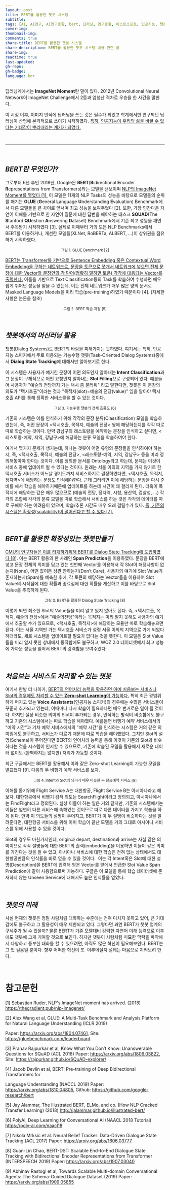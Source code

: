 ```yaml
---
layout: post
title: BERT를 활용한 챗봇 시스템
subtitle:
tags: [AI, AI연구, AI연구동향, bert, 딥러닝, 연구동향, 이스트소프트, 인공지능, 챗봇]
cover-img:
thumbnail-img:
comments: true
share-title: BERT를 활용한 챗봇 시스템
share-description: BERT를 활용한 챗봇 시스템 내용 관련 글
share-img: 
readtime: true
last-updated:
gh-repo:
gh-badge:
language: kor
---
```


<!-- wp:paragraph -->
<p>딥러닝계에서는 <strong>ImageNet Moment</strong>란 말이 있다. 2012년 Convolutional Neural Network이 ImageNet Challenge에서 2등과 엄청난 격차로 우승을 한 사건을 말한다. 

이 시점 이후, 이미지 인식에 딥러닝을 쓰는 것은 필수가 되었고 학계에서만 연구되던 딥러닝이 산업에 본격적으로 쓰이기 시작하였다. <span style="text-decoration: underline;">특히, 인공지능이 우리의 삶을 바꿀 수 있다는 기대감이 뿌리내리는 계기가 되었다.</span></p>
<!-- /wp:paragraph -->

<br>

<hr />

<br>

<!-- wp:heading -->
<h2><strong><em>BERT란 무엇인가?&nbsp;</em></strong></h2>
<!-- /wp:heading -->

<!-- wp:paragraph -->
<p>그로부터 6년 후인 2018년, Google은 <strong>BERT</strong>(<strong>B</strong>idirectional <strong>E</strong>ncoder <strong>R</strong>epresentations from <strong>T</strong>ransformers)라는 모델을 선보이며 <span style="text-decoration: underline;">NLP의 ImageNet Moment를 열었다 [1].</span> 이 모델은 11개의 NLP Tasks의 성능을 바탕으로 모델들의 순위를 매기는 <strong>GLUE</strong> (<strong>G</strong>eneral <strong>L</strong>anguage <strong>U</strong>nderstanding <strong>E</strong>valuation) Benchmark에서 다른 모델들을 큰 차이로 앞서며 최고 성능을 보여주었다 [2]. 또한, 가장 인간다운 자연어 이해를 기반으로 한 자연어 질문에 대한 답변을 해야하는 태스크 <strong>SQUAD</strong>(The <strong>S</strong>tanford <strong>QU</strong>estion <strong>A</strong>nswering <strong>D</strong>ataset) Benchmark에서 기존 최고 성능을 깨면서 주목받기 시작하였다 [3]. 실제로 이때부터 거의 모든 NLP Benchmarks에서 BERT를 이용하거나, 개선한 모델들(XLNet, RoBERTa, ALBERT, …)이 상위권을 점유하기 시작하였다.&nbsp;<br></p>
<!-- /wp:paragraph -->

<!-- wp:image {"align":"wide"} -->
<!-- TODO: 이미지 경로 오류 -->
<center>
<figure class="wp-block-image alignwide">
<img src="https://lh5.googleusercontent.com/t_aeAWQQcvcNTlR7ZfgVFsDypwraQ1cIJnVNv07gEm_qs-vswuPMAzbfdaW1JD3HiU0-0vNNHYlNNhJvRa-xiZZ-wwO9aVvrOkskdJmGdSOhjwKYu8MmAWVGRmY10NdVtolMgXZ5" alt=""/>
<figcaption>
<small>그림 1. GLUE Benchmark [2]</small>
</figcaption></figure>
</center>
<!-- /wp:image -->

<!-- wp:paragraph -->
<p><span style="text-decoration: underline;">BERT는 Transformer를 기반으로 Sentence Embedding 혹은 Contextual Word Embedding을 구하는 네트워크로, 문장을 토큰으로 쪼개서 네트워크에 넣으면 전체 문장에 대한 Vector와 문장안의 각 단어(정확히 말하면 토큰) 각각에 대응되는 Vector를 출력한다.</span> 이들을 기반으로 Text Classification등의 Task를 학습하여 수행하면 매우 쉽게 뛰어난 성능을 얻을 수 있는데, 이는 전체 네트워크가 매우 많은 양의 문서로 Masked Language Models을 미리 학습(pre-training)하였기 때문이다 [4]. (자세한 사항은 논문을 참조)</p>
<!-- /wp:paragraph -->

<!-- wp:image {"id":228,"align":"wide"} -->
<center>
<figure class="wp-block-image alignwide">
<a class="wp-editor-md-post-content-link" href="/assets/img/2019/1102/2.jpeg">
<img src="/assets/img/2019/1102/2.jpeg" alt="" />
</a>
<figcaption><small>그림 2. BERT 학습 과정 [5]</small></figcaption></figure>
</center>
<!-- /wp:image -->

<br/>

<!-- wp:heading -->
<h2><strong><em>챗봇에서의 머신러닝 활용</em></strong><br></h2>
<!-- /wp:heading -->

<!-- wp:paragraph -->
<p>챗봇(Dialog Systems)도 BERT의 바람을 피해가지는 못하였다. 여기서는 특히, 인공지능 스피커에서 주로 이용되는 기능수행 챗봇(Task-Oriented Dialog Systems)중에서 <strong>Dialog State Tracking</strong>에 대해서만 알아보기로 한다. </p>
<!-- /wp:paragraph -->

<!-- wp:paragraph -->
<p>이 시스템은 사용자가 얘기한 문장이 어떤 의도인지 알아내는<strong> Intent Classification</strong>과 그 문장이 구체적으로 어떤 요청인지 알아내는<strong> Slot Filling</strong>으로 구성되어 있다. 예를들어 사용자가 "예술의 전당까지 가는 택시 좀 불러줘" 라고 말한다면, 챗봇은 이 문장의 의도가 "택시호출"이라는 것과 "목적지(slot)=예술의 전당(value)" 임을 알아야 택시 호출 API를 통해 정확한 서비스콜을 할 수 있는 것이다.&nbsp;</p>
<!-- /wp:paragraph -->

<!-- wp:image {"id":229,"align":"wide"} -->
<center>
<figure class="wp-block-image alignwide">
<a class="wp-editor-md-post-content-link" href="/assets/img/2019/1102/3.jpeg">
<img src="/assets/img/2019/1102/3.jpeg" alt="" />
</a>
<figcaption><small>그림 3. 기능수행 챗봇의 전체 흐름도 [6]</small></figcaption></figure>
</center>
<!-- /wp:image -->

<!-- wp:paragraph -->
<p>기존의 시스템은 이를 인식하기 위해 각각의 문장 분류(Classification) 모델을 학습하였는데, 즉, 어떤 문장이 &lt;택시호출, 목적지, 예술의 전당&gt; 쌍에 해당하는지를 각각 따로따로 학습하는 것이다. 만약 강남구의 레스토랑을 예약하는 문장을 인식하고 싶다면, &lt;레스토랑-예약, 지역, 강남구&gt;에 해당하는 분류 모델을 학습하여야 한다. </p>
<!-- /wp:paragraph -->

<!-- wp:paragraph -->
<p>여기서 몇가지 문제가 생기는데, 하나는 챗봇이 어떤 유형의 문장들을 인식하여야 하는지, 즉, &lt;택시호출, 목적지, 예술의 전당&gt;, &lt;레스토랑-예약, 지역, 강남구&gt; 등을 미리 정의해놓아야 한다는 것이다. 이를 정의한 문서를 Ontology라고 하는데, 문제는 이것이 서비스 중에 업데이트 될 수 있다는 것이다. 원래는 서울 이외의 지역을 가지 않기로 한 택시호출 서비스가 어느날 경기도까지 서비스하기로 결정하였다면, &lt;택시호출, 목적지, 정자역&gt;에 해당하는 문장도 인식해야한다. 근데 그러려면 이에 해당하는 문장을 다시 준비를 해서 학습을 해야하기때문에 업데이트를 하는데 시간이 꽤 걸리게 된다. 더욱이 목적지에 해당하는 값은 매우 많으므로 (예술의 전당, 정자역, 시청, 용산역, 검찰청, ...) 각각의 조합에 각각의 분류 모델을 따로 학습해서 서비스를 하는 것은 각각의 데이터를 따로 구해야 하는 어려움이 있으며, 학습/추론 시간도 매우 오래 걸릴수가 있다. <span style="text-decoration: underline;">즉, 기존의 시스템은 확장성(scalability)이 떨어진다고 할 수 있다 [7].</span></p>
<!-- /wp:paragraph -->

<br/>

<!-- wp:heading -->
<h2><strong><em>BERT를 활용한 확장성있는 챗봇만들기</em></strong><br></h2>
<!-- /wp:heading -->

<!-- wp:paragraph -->
<p><span style="text-decoration: underline;">CMU의 연구자들은 이를 타개하기위해 BERT를 Dialog State Tracking에 도입하였다 [8]</span>. 이는 BERT 활용의 한 사례인<strong> Span Prediction</strong>을 이용하였다. 문장을 BERT에 넣고 문장 전체의 의미를 담고 있는 첫번째 Vector를 이용해서 각 Slot이 해당사항이 없는지(None), 어떤 값이든 상관 안하는지(Don’t Care), 사용자의 얘기에 Slot Value가 존재하는지(Span)를 예측한 후에, 각 토큰의 해당하는 Vector들을 이용하여 Slot Value의 시작점에 대한 확률과 종료점에 대한 확률을 계산하고 이를 바탕으로 Slot Value를 추측하게 된다.&nbsp;</p>
<!-- /wp:paragraph -->

<!-- wp:image {"id":240,"align":"wide"} -->
<center>
<figure class="wp-block-image alignwide">
<a class="wp-editor-md-post-content-link" href="/assets/img/2019/1102/4.jpeg">
<img src="/assets/img/2019/1102/4.jpeg" alt="" />
</a>
<figcaption><small>그림 3. BERT를 활용한 Dialog State Tracking [8]</small></figcaption></figure>
</center>
<!-- /wp:image -->

<!-- wp:paragraph -->
<p>이렇게 되면 최소한 Slot의 Value들을 미리 알고 있지 않아도 된다. 즉, &lt;택시호출, 목적지, 예술의 전당&gt;에서 "예술의전당"이라는 목적지는 미리 알지 못해도 사용자의 얘기에서 추출할 수가 있으므로, &lt;택시호출, 목적지&gt;에 해당하는 모듈만 따로 학습해놓으면 된다. 이는 서울 지역만 가는 택시호출 서비스가 설령 서울 이외의 지역으로 가게 되었다 하더라도, 새로 시스템을 업데이트할 필요가 없다는 것을 뜻한다. 이 모델은 Slot Value들을 미리 알지 못한 상태에서 동작함에도 불구하고, WOZ 2.0 데이터셋에서 최고 성능에 가까운 성능을 얻어서 BERT의 강력함을 보여주었다.&nbsp;</p>
<!-- /wp:paragraph -->

<br/>

<!-- wp:heading -->
<h2><strong><em>처음보는 서비스도 처리할 수 있는 챗봇</em></strong><br></h2>
<!-- /wp:heading -->

<!-- wp:paragraph -->
<p>여기서 한발 더 나아가, <span style="text-decoration: underline;">BERT의 언어처리 능력을 활용하면 아예 처음보는 서비스나 Slot의 경우에도 처리할 수 있는 </span><strong><span style="text-decoration: underline;">Zero-shot Learning</span></strong><span style="text-decoration: underline;">이 가능하다.</span> 특히 최근 광범위하게 퍼지고 있는<strong> Voice Assistants</strong>(인공지능 스피커)의 경우에는 수많은 서비스들이 꾸준히 추가되고 있는데, 이때마다 다시 학습이 필요하다면 매우 번거로운 일이 될 것이다. 하지만 실상 비슷한 의미의 Slot이 추가되는 경우, 인식하는 방식이 비슷함에도 불구하고 기존의 시스템에서는 따로 학습을 해야했다. 예를들면 비행기 예약 서비스에서의 "예약 시간"과 기차 예약 서비스에서의 "예약 시간"을 인식하는 시스템은 거의 같은 의미임에도 불구하고, 서비스가 다르기 때문에 따로 학습을 해야했었다. 그치만 Slot의 설명(Schema)이 주어진다면 BERT의 언어처리 능력을 통해 이것이 기존의 Slot과 비슷하다는 것을 시스템이 인지할 수 있으므로, 기존에 학습된 모델을 활용해서 새로운 데이터 없이도 (완벽하지는 않지만) 처리가 가능할 것이다.&nbsp;</p>
<!-- /wp:paragraph -->

<!-- wp:paragraph -->
<p>최근 구글에서는 BERT를 활용해서 이와 같은 Zero-shot Learning이 가능한 모델을 발표했다 [9]. 다음의 두 비행기 예약 서비스를 보자.&nbsp;</p>
<!-- /wp:paragraph -->

<!-- wp:image {"id":243,"align":"wide"} -->
<center>
<figure class="wp-block-image alignwide">
<a class="wp-editor-md-post-content-link" href="/assets/img/2019/1102/5.jpeg">
<img src="/assets/img/2019/1102/5.jpeg" alt="" />
</a>
<figcaption><small>그림 4. Intent와 Slot의 의미가 매우 비슷한 두 항공예약 서비스 [9]</small></figcaption></figure>
</center>
<!-- /wp:image -->

<!-- wp:paragraph -->
<p>이해를 돕기위해 Flight Service A는 대한항공, Flight Service B는 아시아나라고 해보자. 대한항공에서 비행기 검색 의도는 SearchFlight이라고 정의되고, 아시아나에서는 FindFlight라고 정의된다. 실상 이들이 하는 일은 거의 같지만, 기존의 시스템에서는 이들은 엄연히 다른 서비스에 속해있는 것이므로 따로 다른 데이터를 가지고 학습을 하게 된다. 만약 이 의도들의 설명이 주어지고, BERT가 이 두 설명이 비슷하다는 것을 알려준다면, 대한항공 서비스를 위해 이미 학습이 끝난 모델을 거의 그대로 아시아나 서비스를 위해 사용할 수 있을 것이다. </p>
<!-- /wp:paragraph -->

<!-- wp:paragraph -->
<p>Slot의 경우도 마찬가지인데, origin과 depart, destination과 arrive는 사실 같은 의미이므로 각각 설명들에 대한 BERT의 출력(embedding)을 이용하면 이들이 같은 의미를 가진다는 것을 알 수 있고, 아시아나 서비스에 대한 학습은 전혀 없는 상태에서도 대한항공만큼의 인식률을 바로 얻을 수 있을 것이다.&nbsp; 이는 각 Intent혹은 Slot에 대한 설명(Description)을 BERT에 입력해 얻은 Vector를 앞에서 언급한 Slot Value Span Prediction에 같이 사용함으로써 가능하다. 구글은 이 모델을 통해 학습 데이터셋에 존재하지 않는 Unseen Service에 대해서도 높은 인식률을 얻었다.&nbsp; </p>
<!-- /wp:paragraph -->

<br/>

<!-- wp:heading -->
<h2><strong><em>챗봇의 미래</em></strong><br></h2>
<!-- /wp:heading -->

<!-- wp:paragraph -->
<p>사실 현재의 챗봇은 정말 사람처럼 대화하는 수준에는 전혀 미치지 못하고 있어, 큰 기대감에도 불구하고 그 활용성이 매우 제한되고 있다. 그렇다면 과연 BERT가 챗봇 업계의 구세주가 될 수 있을까? 물론 BERT가 기존 모델대비 강력한 자연어 이해 능력으로 이후에도 챗봇에 크게 기여할 것으로 보인다. 하지만 챗봇이 사람처럼 미묘한 맥락을 파악해서 다양하고 풍부한 대화를 할 수 있으려면, 아직도 많은 혁신이 필요해보인다. BERT는 그 첫 걸음일 뿐이다. 향후 어떠한 혁신이 또&nbsp; 이루어질지 설레는 마음으로 지켜보려 한다.&nbsp;</p>
<!-- /wp:paragraph -->

<br/>

<!-- wp:heading -->
<h1>참고문헌</h1>
<!-- /wp:heading -->

<!-- wp:paragraph -->
<p>[1] Sebastian Ruder, NLP's ImageNet moment has arrived. (2018) <a href="https://thegradient.pub/nlp-imagenet/">https://thegradient.pub/nlp-imagenet/</a></p>
<!-- /wp:paragraph -->

<!-- wp:paragraph -->
<p>[2] Alex Wang et al, GLUE: A Multi-Task Benchmark and Analysis Platform for Natural Language Understanding (ICLR 2019)</p>
<!-- /wp:paragraph -->

<!-- wp:paragraph -->
<p>Paper: <a href="https://arxiv.org/abs/1804.07461">https://arxiv.org/abs/1804.07461</a>, Site: <a href="https://gluebenchmark.com/leaderboard">https://gluebenchmark.com/leaderboard</a></p>
<!-- /wp:paragraph -->

<!-- wp:paragraph -->
<p>[3] Pranav Rajpurkar et al, Know What You Don’t Know: Unanswerable Questions for SQuAD (ACL 2018) Paper: <a href="https://arxiv.org/abs/1806.03822">https://arxiv.org/abs/1806.03822</a>, Site: <a href="https://rajpurkar.github.io/SQuAD-explorer/">https://rajpurkar.github.io/SQuAD-explorer/</a></p>
<!-- /wp:paragraph -->

<!-- wp:paragraph -->
<p>[4] Jacob Devlin et al, BERT: Pre-training of Deep Bidirectional Transformers for</p>
<!-- /wp:paragraph -->

<!-- wp:paragraph -->
<p>Language Understanding (NACCL 2019) Paper: <a href="https://arxiv.org/abs/1810.04805">https://arxiv.org/abs/1810.04805</a>, Github: <a href="https://github.com/google-research/bert">https://github.com/google-research/bert</a></p>
<!-- /wp:paragraph -->

<!-- wp:paragraph -->
<p>[5] Jay Alammar, The Illustrated BERT, ELMo, and co. (How NLP Cracked Transfer Learning) (2018) <a href="http://jalammar.github.io/illustrated-bert/">http://jalammar.github.io/illustrated-bert/</a></p>
<!-- /wp:paragraph -->

<!-- wp:paragraph -->
<p>[6] PolyAi, Deep Learning for Conversational AI (NAACL 2018 Tutorial)  <a href="https://poly-ai.com/naacl18">https://poly-ai.com/naacl18</a> </p>
<!-- /wp:paragraph -->

<!-- wp:paragraph -->
<p>[7] Nikola Mrksic et al. Neural Belief Tracker: Data-Driven Dialogue State Tracking (ACL 2017) Paper: <a href="https://arxiv.org/abs/1606.03777">https://arxiv.org/abs/1606.03777</a></p>
<!-- /wp:paragraph -->

<!-- wp:paragraph -->
<p>[8] Guan-Lin Chao, BERT-DST: Scalable End-to-End Dialogue State Tracking with Bidirectional Encoder Representations from Transformer (INTERSPEECH 2019) Paper: <a href="https://arxiv.org/abs/1907.03040">https://arxiv.org/abs/1907.03040</a></p>
<!-- /wp:paragraph -->

<!-- wp:paragraph -->
<p>[9] Abhinav Rastogi et al, Towards Scalable Multi-domain Conversational Agents: The Schema-Guided Dialogue Dataset (2019) Paper: <a href="https://arxiv.org/abs/1909.05855">https://arxiv.org/abs/1909.05855</a><br></p>
<!-- /wp:paragraph -->